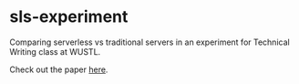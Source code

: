 # sls-experiment

Comparing serverless vs traditional servers in an experiment for Technical Writing class at WUSTL.

Check out the paper [here](https://www.egecavusoglu.com/blog/sls-experiment).
